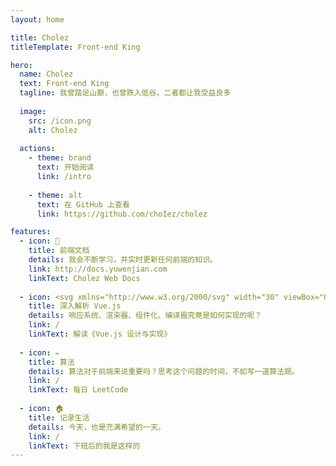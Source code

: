 ```yaml
---
layout: home

title: Cholez
titleTemplate: Front-end King

hero:
  name: Cholez
  text: Front-end King
  tagline: 我曾踏足山巅，也曾跌入低谷，二者都让我受益良多
  
  image:
    src: /icon.png
    alt: Cholez
  
  actions:
    - theme: brand
      text: 开始阅读
      link: /intro
    
    - theme: alt
      text: 在 GitHub 上查看
      link: https://github.com/choIez/cholez

features:
  - icon: 📖
    title: 前端文档
    details: 我会不断学习，并实时更新任何前端的知识。
    link: http://docs.yuwenjian.com
    linkText: Cholez Web Docs
  
  - icon: <svg xmlns="http://www.w3.org/2000/svg" width="30" viewBox="0 0 256 220.8"><path fill="#41B883" d="M204.8 0H256L128 220.8 0 0h97.92L128 51.2 157.44 0h47.36Z"/><path fill="#41B883" d="m0 0 128 220.8L256 0h-51.2L128 132.48 50.56 0H0Z"/><path fill="#35495E" d="M50.56 0 128 133.12 204.8 0h-47.36L128 51.2 97.92 0H50.56Z"/></svg>
    title: 深入解析 Vue.js
    details: 响应系统、渲染器、组件化、编译器究竟是如何实现的呢？
    link: /
    linkText: 解读《Vue.js 设计与实现》
  
  - icon: ✏️
    title: 算法
    details: 算法对于前端来说重要吗？思考这个问题的时间，不如写一道算法题。
    link: /
    linkText: 每日 LeetCode
  
  - icon: 🏠
    title: 记录生活
    details: 今天，也是充满希望的一天。
    link: /
    linkText: 下班后的我是这样的
---
```


<script setup>
  import { VPTeamPage, VPTeamPageTitle, VPTeamMembers } from "vitepress/theme"
  import icons from "./.vitepress/theme/icons/index.ts"
  
  const members = [
    {
      avatar: "https://www.github.com/choIez.png",
      name: "Cholez.Yu",
      title: "Front-end King",
      desc: `🌈 我曾踏足山巅，也曾跌入低谷，二者都让我受益良多`,
      links: [
        { icon: "github", link: "https://github.com/choIez" },
        { icon: { svg: icons.tiktok }, link: "https://v.douyin.com/i2THwY7e" },
      ]
    },
    {
      avatar: "https://p3-pc.douyinpic.com/img/aweme-avatar/tos-cn-i-0813_ooI98CkABJNjr6oonAEeWqeCLAAC0gbODHAAzz~c5_300x300.jpeg?from=2956013662",
      name: "小丸子",
      title: "清清不开心",
      desc: `FE Developer <br /> My Honey`,
      links: [
        { icon: { svg: icons.tiktok }, link: "https://v.douyin.com/ij2Q7eeF" }
      ]
    }
  ]
</script>

<VPTeamPage>
  <VPTeamPageTitle>
    <template #title>
      核心成员介绍
    </template>
  </VPTeamPageTitle>
  <VPTeamMembers :members="members" />
</VPTeamPage>
